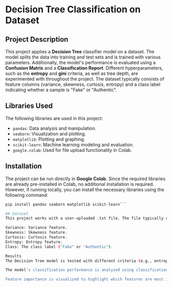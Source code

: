 # Decision Tree Classification on Dataset

## Project Description
This project applies a **Decision Tree** classifier model on a dataset. The model splits the data into training and test sets and is trained with various parameters. Additionally, the model's performance is evaluated using a **Confusion Matrix** and a **Classification Report**. Different hyperparameters, such as the **entropy** and **gini** criteria, as well as tree depth, are experimented with throughout the project. The dataset typically consists of feature columns (variance, skewness, curtosis, entropy) and a class label indicating whether a sample is "Fake" or "Authentic".

## Libraries Used
The following libraries are used in this project:

- `pandas`: Data analysis and manipulation.
- `seaborn`: Visualization and plotting.
- `matplotlib`: Plotting and graphing.
- `scikit-learn`: Machine learning modeling and evaluation.
- `google.colab`: Used for file upload functionality in Colab.

## Installation
The project can be run directly in **Google Colab**. Since the required libraries are already pre-installed in Colab, no additional installation is required. However, if running locally, you can install the necessary libraries using the following command:

```bash
pip install pandas seaborn matplotlib scikit-learn```

## Dataset
This project works with a user-uploaded .txt file. The file typically contains the following columns:

Variance: Variance feature.
Skewness: Skewness feature.
Curtosis: Curtosis feature.
Entropy: Entropy feature.
Class: The class label ("Fake" or "Authentic").

Results
The Decision Tree model is tested with different criteria (e.g., entropy and gini) and tree depths (max_depth).

The model's classification performance is analyzed using classification reports and confusion matrices.

Feature importance is visualized to highlight which features are most influential in the model.
